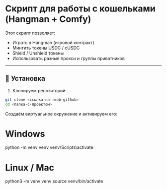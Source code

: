# Скрипт для работы с кошельками (Hangman + Comfy)

Этот скрипт позволяет:

- Играть в Hangman (игровой контракт)
- Минтить токены USDC / cUSDC
- Shield / Unshield токены
- Использовать разные прокси и группы приватников

---

## 🔧 Установка

1. Клонируем репозиторий:

```bash
git clone <ссылка-на-твой-github>
cd <папка-с-проектом>

```
Создаём виртуальное окружение и активируем его:
# Windows
python -m venv venv
venv\Scripts\activate

# Linux / Mac
python3 -m venv venv
source venv/bin/activate

